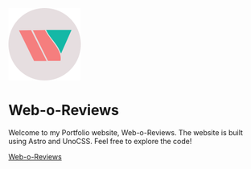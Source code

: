 ![Logo](public/mstile-144x144.png "Web-o-Reviews")

# Web-o-Reviews

Welcome to my Portfolio website, Web-o-Reviews. The website is built using Astro and UnoCSS.
Feel free to explore the code!

[Web-o-Reviews](https://weboreviews.com "Web-o-Reviews")
